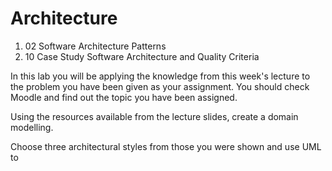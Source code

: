 
# Architecture

1. 02 Software Architecture Patterns
2. 10 Case Study Software Architecture and Quality Criteria

In this lab you will be applying the knowledge from this week's lecture to the problem you have been given as your assignment. You should check Moodle and find out the topic you have been assigned.

Using the resources available from the lecture slides, create a domain modelling.

Choose three architectural styles from those you were shown and use UML to 
